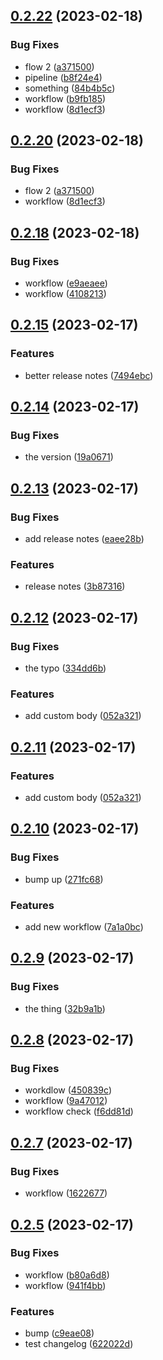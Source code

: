 ## [0.2.22](https://github.com/AlexanderMar21/ci_library_autorelease/compare/v0.2.18...v0.2.22) (2023-02-18)


### Bug Fixes

* flow 2 ([a371500](https://github.com/AlexanderMar21/ci_library_autorelease/commit/a371500fa6fb62508dfed93ea6158cb4e7ed3b33))
* pipeline ([b8f24e4](https://github.com/AlexanderMar21/ci_library_autorelease/commit/b8f24e4cd7e6dd6e60c6a3189b9ff23b0a3afd69))
* something ([84b4b5c](https://github.com/AlexanderMar21/ci_library_autorelease/commit/84b4b5ca797a0c01d410035db65e493f19ef2b38))
* workflow ([b9fb185](https://github.com/AlexanderMar21/ci_library_autorelease/commit/b9fb18559456555dfd2da134cb2c11f3935c93d1))
* workflow ([8d1ecf3](https://github.com/AlexanderMar21/ci_library_autorelease/commit/8d1ecf3d3ffbc2ba9a943749e5016a53949c8a23))



## [0.2.20](https://github.com/AlexanderMar21/ci_library_autorelease/compare/v0.2.18...v0.2.20) (2023-02-18)


### Bug Fixes

* flow 2 ([a371500](https://github.com/AlexanderMar21/ci_library_autorelease/commit/a371500fa6fb62508dfed93ea6158cb4e7ed3b33))
* workflow ([8d1ecf3](https://github.com/AlexanderMar21/ci_library_autorelease/commit/8d1ecf3d3ffbc2ba9a943749e5016a53949c8a23))



## [0.2.18](https://github.com/AlexanderMar21/ci_library_autorelease/compare/v0.2.16...v0.2.18) (2023-02-18)


### Bug Fixes

* workflow ([e9aeaee](https://github.com/AlexanderMar21/ci_library_autorelease/commit/e9aeaeeff359f979688bf8cf917a5c6c6493930e))
* workflow ([4108213](https://github.com/AlexanderMar21/ci_library_autorelease/commit/4108213f88bdabfe8f26d9aa7ec5256e2466a9ba))



## [0.2.15](https://github.com/AlexanderMar21/ci_library_autorelease/compare/v0.2.14...v0.2.15) (2023-02-17)


### Features

* better release notes ([7494ebc](https://github.com/AlexanderMar21/ci_library_autorelease/commit/7494ebc2b7eeb9b6518eebf481bd57f3c5e47bbc))



## [0.2.14](https://github.com/AlexanderMar21/ci_library_autorelease/compare/v0.2.13...v0.2.14) (2023-02-17)


### Bug Fixes

* the version ([19a0671](https://github.com/AlexanderMar21/ci_library_autorelease/commit/19a0671b3d79bd5ea22d5998f68f74ca5f18f846))



## [0.2.13](https://github.com/AlexanderMar21/ci_library_autorelease/compare/v0.2.12...v0.2.13) (2023-02-17)


### Bug Fixes

* add release notes ([eaee28b](https://github.com/AlexanderMar21/ci_library_autorelease/commit/eaee28b063e92fcdbebdd879a5cfc8f33d7f5bcd))


### Features

* release notes ([3b87316](https://github.com/AlexanderMar21/ci_library_autorelease/commit/3b87316543ed252fd1c937e948d7e333d29c5675))



## [0.2.12](https://github.com/AlexanderMar21/ci_library_autorelease/compare/v0.2.10...v0.2.12) (2023-02-17)


### Bug Fixes

* the typo ([334dd6b](https://github.com/AlexanderMar21/ci_library_autorelease/commit/334dd6b951c801376b3eb0159002d1a3085965de))


### Features

* add custom body ([052a321](https://github.com/AlexanderMar21/ci_library_autorelease/commit/052a32166baf354366ed458cbc84157c7c63f0f6))



## [0.2.11](https://github.com/AlexanderMar21/ci_library_autorelease/compare/v0.2.10...v0.2.11) (2023-02-17)


### Features

* add custom body ([052a321](https://github.com/AlexanderMar21/ci_library_autorelease/commit/052a32166baf354366ed458cbc84157c7c63f0f6))



## [0.2.10](https://github.com/AlexanderMar21/ci_library_autorelease/compare/v0.2.9...v0.2.10) (2023-02-17)


### Bug Fixes

* bump up ([271fc68](https://github.com/AlexanderMar21/ci_library_autorelease/commit/271fc687888141c3e5c5ecd7ef037cf0982ac313))


### Features

* add new workflow ([7a1a0bc](https://github.com/AlexanderMar21/ci_library_autorelease/commit/7a1a0bc19a7729e1fb7f954c3d620bafc3d1fd41))



## [0.2.9](https://github.com/AlexanderMar21/ci_library_autorelease/compare/v0.2.8...v0.2.9) (2023-02-17)


### Bug Fixes

* the thing ([32b9a1b](https://github.com/AlexanderMar21/ci_library_autorelease/commit/32b9a1bb026de75a207191885286188239981feb))



## [0.2.8](https://github.com/AlexanderMar21/ci_library_autorelease/compare/v0.2.7...v0.2.8) (2023-02-17)


### Bug Fixes

* workdlow ([450839c](https://github.com/AlexanderMar21/ci_library_autorelease/commit/450839cbc2efc0ca9d2af212693a255d6dbbdc41))
* workflow ([9a47012](https://github.com/AlexanderMar21/ci_library_autorelease/commit/9a4701253ce63773e64cc2213ae4ec9bd9a848fc))
* workflow check ([f6dd81d](https://github.com/AlexanderMar21/ci_library_autorelease/commit/f6dd81dd79c15a93feecf3a947c999ab81036b2e))



## [0.2.7](https://github.com/AlexanderMar21/ci_library_autorelease/compare/v0.2.6...v0.2.7) (2023-02-17)


### Bug Fixes

* workflow ([1622677](https://github.com/AlexanderMar21/ci_library_autorelease/commit/1622677e1ee1a534345c797e80f786f9fee55851))



## [0.2.5](https://github.com/AlexanderMar21/ci_library_autorelease/compare/v0.1.3...v0.2.5) (2023-02-17)


### Bug Fixes

* workflow ([b80a6d8](https://github.com/AlexanderMar21/ci_library_autorelease/commit/b80a6d8ae0ab08b9f846625968d0908f2a76fadf))
* workflow ([941f4bb](https://github.com/AlexanderMar21/ci_library_autorelease/commit/941f4bbe90f659eb79bf7e76fa8d5dd9defa552e))


### Features

* bump ([c9eae08](https://github.com/AlexanderMar21/ci_library_autorelease/commit/c9eae08b724d4e1e5a6078f46df0b9db235f9fe3))
* test changelog ([622022d](https://github.com/AlexanderMar21/ci_library_autorelease/commit/622022dd2620ecc5754992999e53a62588a1c446))




